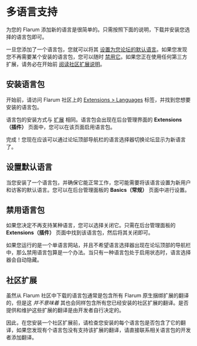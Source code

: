 # 多语言支持

为您的 Flarum 添加新的语言是很简单的。只需按照下面的说明，下载并安装您选择的语言包即可。

一旦您添加了一个语言包，您就可以将其 [设置为您论坛的默认语言](#设置默认语言)。如果您发现您不再需要某个安装的语言包，您可以随时 [禁用它](#禁用语言包)。如果您正在使用任何第三方扩展，请务必在开始前 [阅读社区扩展说明](#社区扩展)。

## 安装语言包

开始前，请访问 Flarum 社区上的 [Extensions > Languages](https://discuss.flarum.org/t/languages) 标签，并找到您想要安装的语言包。

语言包的安装方式与 [扩展](extensions.md) 相同。语言包会出现在后台管理界面的 **Extensions（插件）** 页面中，您可以在该页面启用语言包。

完成！您现在应该可以通过论坛顶部导航栏的语言选择器切换论坛显示为新语言了。

## 设置默认语言

当您安装了一个语言包，并确保它能正常工作，您可能需要将该语言设置为新用户和访客的默认语言。您可以在后台管理面板的 **Basics（常规）** 页面中进行设置。

## 禁用语言包

如果您决定不再支持某种语言，您可以选择关闭它。只需在后台管理面板的 **Extensions（插件）** 页面中找到该语言包，然后将其关闭即可。

如果您运行的是一个单语言网站，并且不希望语言选择器出现在论坛顶部的导航栏中，那么禁用语言包算是一个办法。当只有一种语言包处于启用状态时，语言选择器会自动隐藏。

## 社区扩展

虽然从 Flarum 社区中下载的语言包通常是包含所有 Flarum 原生捆绑扩展的翻译的，但是这 _并不意味着_ 其也会同样包含所有您已经安装的社区扩展的翻译。是否提供和维护这些扩展的翻译是由开发者自行决定的。

因此，在您安装一个社区扩展前，请检查您安装的每个语言包是否包含了它的翻译，如果您发现有个语言包没有支持该扩展的翻译，请直接联系相关语言包的开发者添加翻译。
